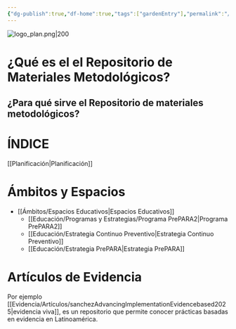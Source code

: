 ```yaml
---
{"dg-publish":true,"df-home":true,"tags":["gardenEntry"],"permalink":"/bienvenida/","dgPassFrontmatter":true,"noteIcon":"","updated":"2025-06-27T14:56:11.354-04:00"}
---
```


![logo_plan.png|200](/img/user/Imagenes/logo_plan.png)
# ¿Qué es el el Repositorio de Materiales Metodológicos?

## ¿Para qué sirve el Repositorio de materiales metodológicos?

# ÍNDICE

[[Planificación\|Planificación]]

# Ámbitos y Espacios
- [[Ámbitos/Espacios Educativos\|Espacios Educativos]]
	- [[Educación/Programas y Estrategias/Programa PrePARA2\|Programa PrePARA2]]
	- [[Educación/Estrategia Continuo Preventivo\|Estrategia Continuo Preventivo]]
	- [[Educación/Estrategia PrePARA\|Estrategia PrePARA]]


# Artículos de Evidencia 

Por ejemplo [[Evidencia/Artículos/sanchezAdvancingImplementationEvidencebased2025\|evidencia viva]], es un repositorio que permite conocer prácticas basadas en evidencia en Latinoamérica.